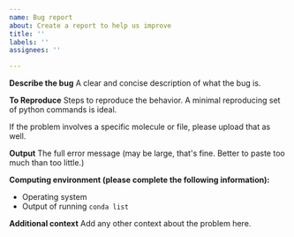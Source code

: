 ```yaml
---
name: Bug report
about: Create a report to help us improve
title: ''
labels: ''
assignees: ''

---
```


**Describe the bug**
A clear and concise description of what the bug is.

**To Reproduce**
Steps to reproduce the behavior. A minimal reproducing set of python commands is ideal.

If the problem involves a specific molecule or file, please upload that as well.

**Output**
The full error message (may be large, that's fine. Better to paste too much than too little.)

**Computing environment (please complete the following information):**
 - Operating system
 - Output of running `conda list` 

**Additional context**
Add any other context about the problem here.